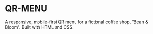 # QR-MENU
A responsive, mobile-first QR menu for a fictional coffee shop, "Bean &amp; Bloom". Built with HTML and CSS.
